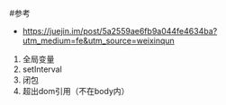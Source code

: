 #参考
  - https://juejin.im/post/5a2559ae6fb9a044fe4634ba?utm_medium=fe&utm_source=weixinqun

1. 全局变量
2. setInterval
3. 闭包
4. 超出dom引用（不在body内）